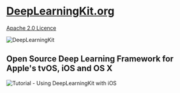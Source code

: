 # [DeepLearningKit.org](http://deeplearningkit.org)

[Apache 2.0 Licence](https://github.com/DeepLearningKit/DeepLearningKit/blob/master/LICENSE)

![DeepLearningKit](http://deeplearningkit.github.io/DeepLearningKit/imgs/DeepLearningKitWebLogo.png)

## Open Source Deep Learning Framework for Apple's tvOS, iOS and OS X

![Tutorial - Using DeepLearningKit with iOS](http://deeplearningkit.org/tutorials-for-ios-os-x-and-tvos/tutorial-using-deeplearningkit-with-ios-for-iphone-and-ipad/)
